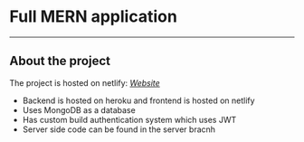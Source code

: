 # Full MERN application
---

## About the project
The project is hosted on netlify: _<a href="https://game-mania123.netlify.app/" target="_blank">Website</a>_
* Backend is hosted on heroku and frontend is hosted on netlify
* Uses MongoDB as a database
* Has custom build authentication system which uses JWT
* Server side code can be found in the server bracnh